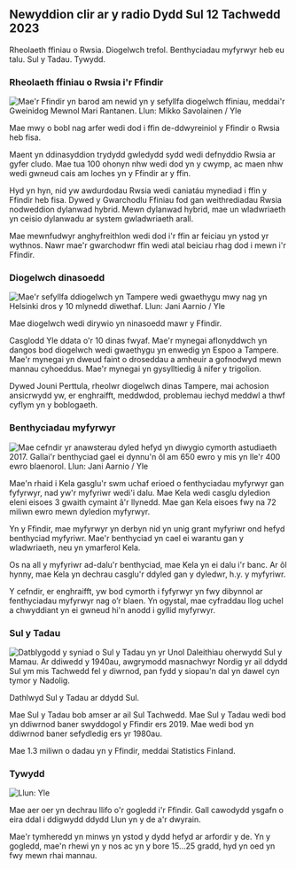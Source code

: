 ## Newyddion clir ar y radio Dydd Sul 12 Tachwedd 2023

Rheolaeth ffiniau o Rwsia. Diogelwch trefol. Benthyciadau myfyrwyr heb eu talu. Sul y Tadau. Tywydd.

### Rheolaeth ffiniau o Rwsia i'r Ffindir

![Mae'r Ffindir yn barod am newid yn y sefyllfa diogelwch ffiniau, meddai'r Gweinidog Mewnol Mari Rantanen. Llun: Mikko Savolainen / Yle](https://images.cdn.yle.fi/image/upload/c_crop,h_2720,w_4836,x_0,y_450/ar_1.77777777777777,c_fill,g_faces,h_170.w/q_auto:eco/f_auto/fl_lossy/v1695988171/39-11790926516b884859ee)

Mae mwy o bobl nag arfer wedi dod i ffin de-ddwyreiniol y Ffindir o Rwsia heb fisa.

Maent yn ddinasyddion trydydd gwledydd sydd wedi defnyddio Rwsia ar gyfer cludo. Mae tua 100 ohonyn nhw wedi dod yn y cwymp, ac maen nhw wedi gwneud cais am loches yn y Ffindir ar y ffin.

Hyd yn hyn, nid yw awdurdodau Rwsia wedi caniatáu mynediad i ffin y Ffindir heb fisa. Dywed y Gwarchodlu Ffiniau fod gan weithrediadau Rwsia nodweddion dylanwad hybrid. Mewn dylanwad hybrid, mae un wladwriaeth yn ceisio dylanwadu ar system gwladwriaeth arall.

Mae mewnfudwyr anghyfreithlon wedi dod i'r ffin ar feiciau yn ystod yr wythnos. Nawr mae'r gwarchodwr ffin wedi atal beiciau rhag dod i mewn i'r Ffindir.

### Diogelwch dinasoedd

![Mae'r sefyllfa ddiogelwch yn Tampere wedi gwaethygu mwy nag yn Helsinki dros y 10 mlynedd diwethaf. Llun: Jani Aarnio / Yle](https://images.cdn.yle.fi/image/upload/c_crop,h_2687,w_4777,x_1,y_258/ar_1.77777777777777,c_fill,g_faces,h_160.w/q_auto:eco/f_auto/fl_lossy/v1699517677/39-1197321654a95de6dbe7)

Mae diogelwch wedi dirywio yn ninasoedd mawr y Ffindir.

Casglodd Yle ddata o'r 10 dinas fwyaf. Mae'r mynegai aflonyddwch yn dangos bod diogelwch wedi gwaethygu yn enwedig yn Espoo a Tampere. Mae'r mynegai yn dweud faint o droseddau a amheuir a gofnodwyd mewn mannau cyhoeddus. Mae'r mynegai yn gysylltiedig â nifer y trigolion.

Dywed Jouni Perttula, rheolwr diogelwch dinas Tampere, mai achosion ansicrwydd yw, er enghraifft, meddwdod, problemau iechyd meddwl a thwf cyflym yn y boblogaeth.

### Benthyciadau myfyrwyr

![Mae cefndir yr anawsterau dyled hefyd yn diwygio cymorth astudiaeth 2017. Gallai'r benthyciad gael ei dynnu'n ôl am 650 ewro y mis yn lle'r 400 ewro blaenorol. Llun: Jani Aarnio / Yle](https://images.cdn.yle.fi/image/upload/c_crop,h_3078,w_5472,x_0,y_557/ar_1.77777777777777,c_fill,g_faces,h_160.w/q_auto:eco/f_auto/fl_lossy/v1694583672/39-1171262650149d3dfd0c)

Mae'n rhaid i Kela gasglu'r swm uchaf erioed o fenthyciadau myfyrwyr gan fyfyrwyr, nad yw'r myfyriwr wedi'i dalu. Mae Kela wedi casglu dyledion eleni eisoes 3 gwaith cymaint â'r llynedd. Mae gan Kela eisoes fwy na 72 miliwn ewro mewn dyledion myfyrwyr.

Yn y Ffindir, mae myfyrwyr yn derbyn nid yn unig grant myfyriwr ond hefyd benthyciad myfyriwr. Mae'r benthyciad yn cael ei warantu gan y wladwriaeth, neu yn ymarferol Kela.

Os na all y myfyriwr ad-dalu'r benthyciad, mae Kela yn ei dalu i'r banc. Ar ôl hynny, mae Kela yn dechrau casglu'r ddyled gan y dyledwr, h.y. y myfyriwr.

Y cefndir, er enghraifft, yw bod cymorth i fyfyrwyr yn fwy dibynnol ar fenthyciadau myfyrwyr nag o’r blaen. Yn ogystal, mae cyfraddau llog uchel a chwyddiant yn ei gwneud hi'n anodd i gyllid myfyrwyr.

### Sul y Tadau

![Datblygodd y syniad o Sul y Tadau yn yr Unol Daleithiau oherwydd Sul y Mamau. Ar ddiwedd y 1940au, awgrymodd masnachwyr Nordig yr ail ddydd Sul ym mis Tachwedd fel y diwrnod, pan fydd y siopau'n dal yn dawel cyn tymor y Nadolig.](https://images.cdn.yle.fi/image/upload/c_crop,h_360,w_640,x_0,y_0/ar_1.7777777777777777,c_fill,g_faces,h_675,w_1200/dpr_1.0/q_auto:eco/f_auto/fl_lossy/v151030754016/v15103074006)

Dathlwyd Sul y Tadau ar ddydd Sul.

Mae Sul y Tadau bob amser ar ail Sul Tachwedd. Mae Sul y Tadau wedi bod yn ddiwrnod baner swyddogol y Ffindir ers 2019. Mae wedi bod yn ddiwrnod baner sefydledig ers yr 1980au.

Mae 1.3 miliwn o dadau yn y Ffindir, meddai Statistics Finland.

### Tywydd

![ Llun: Yle](https://images.cdn.yle.fi/image/upload/c_crop,h_1080,w_1919,x_0,y_0/ar_1.777777777777777,c_fill,g_faces,h_675,w_1200.0/d/:eco/f_auto/fl_lossy/v1699803736/39-11995176550f22164d93)

Mae aer oer yn dechrau llifo o'r gogledd i'r Ffindir. Gall cawodydd ysgafn o eira ddal i ddigwydd ddydd Llun yn y de a'r dwyrain.

Mae'r tymheredd yn minws yn ystod y dydd hefyd ar arfordir y de. Yn y gogledd, mae'n rhewi yn y nos ac yn y bore 15\...25 gradd, hyd yn oed yn fwy mewn rhai mannau.